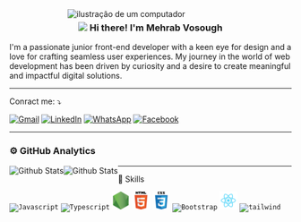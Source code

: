 <img src="https://raw.githubusercontent.com/MicaelliMedeiros/micaellimedeiros/master/image/computer-illustration.png" alt="ilustração de um computador" min-width="400px" max-width="400px" width="400px" align="right">


<h3 align="center"><img src = "https://raw.githubusercontent.com/MartinHeinz/MartinHeinz/master/wave.gif" width = 30px> Hi there! I'm Mehrab Vosough</h3>
<p>
    I'm a passionate junior front-end developer with a keen eye for design and a love for crafting seamless user experiences. My journey in the world of web development has been driven by curiosity and a desire to create meaningful and impactful digital solutions.
</p>

---

<p align="left">
  Conract me: ⤵️
</p>

<p align="left">
  <a href="https://mehrabvosough.dp@gmail.com
" title="Gmail">
  <img src="https://img.shields.io/badge/-Gmail-FF0000?style=flat-square&labelColor=FF0000&logo=gmail&logoColor=white&link=LINK-DO-SEU-GMAIL" alt="Gmail"/></a>
  <a href="https://www.linkedin.com/in/mehrab-vosough-94681927b" title="LinkedIn">
  <img src="https://img.shields.io/badge/-Linkedin-0e76a8?style=flat-square&logo=Linkedin&logoColor=white&link=LINK-DO-SEU-LINKEDIN" alt="LinkedIn"/></a>
  <a href="https://wa.me/09337166779" title="WhatsApp">
  <img src="https://img.shields.io/badge/-WhatsApp-25d366?style=flat-square&labelColor=25d366&logo=whatsapp&logoColor=white&link=API-DO-SEU-WHATSAPP" alt="WhatsApp"/></a>
  <a href="www.facebook.com" title="Facebook">
  <img src="https://img.shields.io/badge/-Facebook-3b5998?style=flat-square&labelColor=3b5998&logo=facebook&logoColor=white&link=LINK-DO-SEU-FACEBOOK" alt="Facebook"/></a>
</p>

________
### ⚙️ GitHub Analytics
<p>
 <img
        align="left"
        src="https://github-readme-stats.vercel.app/api?username=MehrabVosough&theme=dark&hide_border=false&include_all_commits=true"
        alt="Github Stats"
      />
 <img
        align="left"
        src="https://github-readme-stats.vercel.app/api/top-langs/?username=MehrabVosough&theme=dark&hide_border=false&include_all_commits=true&count_private=true&layout=compact"
        alt="Github Stats"
      />
</p>

_______
🚀 Skills
<p>
<code><img height="32" src="https://upload.wikimedia.org/wikipedia/commons/6/6a/JavaScript-logo.png" alt="Javascript"/></code>
<code><img height="32" src="https://cdn.changelog.com/uploads/icons/topics/YXL/icon_small.png?v=63682389432" alt="Typescript"/></code>
<code><img height="32" src="https://raw.githubusercontent.com/github/explore/80688e429a7d4ef2fca1e82350fe8e3517d3494d/topics/nodejs/nodejs.png" alt="Nodejs"/></code>
<code><img height="32" src="https://raw.githubusercontent.com/github/explore/80688e429a7d4ef2fca1e82350fe8e3517d3494d/topics/html/html.png" alt="HTML5"/></code>
<code><img height="32" src="https://raw.githubusercontent.com/github/explore/80688e429a7d4ef2fca1e82350fe8e3517d3494d/topics/css/css.png" alt="CSS"/></code>
<code><img height="32" src="https://download.logo.wine/logo/Bootstrap_(front-end_framework)/Bootstrap_(front-end_framework)-Logo.wine.png" alt="Bootstrap"/></code>
<code><img height="32" src="https://raw.githubusercontent.com/github/explore/80688e429a7d4ef2fca1e82350fe8e3517d3494d/topics/react/react.png" alt="React"/></code>
<code><img height="32" src="https://avatars.githubusercontent.com/u/67109815?s=200&v=4" alt="tailwind"/></code>
</div>
</p>
